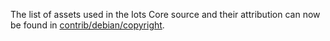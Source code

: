 The list of assets used in the Iots Core source and their attribution can now be found in [contrib/debian/copyright](../contrib/debian/copyright).
